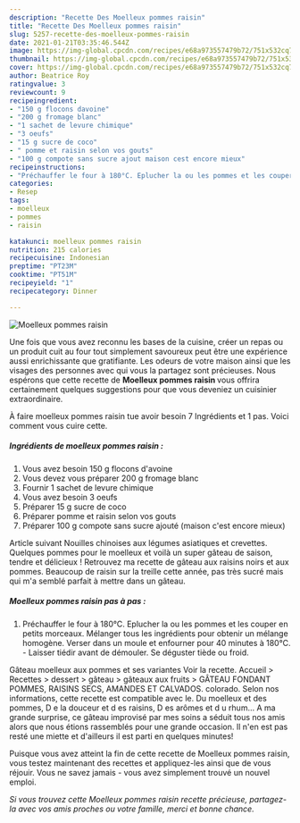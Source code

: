 ```yaml
---
description: "Recette Des Moelleux pommes raisin"
title: "Recette Des Moelleux pommes raisin"
slug: 5257-recette-des-moelleux-pommes-raisin
date: 2021-01-21T03:35:46.544Z
image: https://img-global.cpcdn.com/recipes/e68a973557479b72/751x532cq70/moelleux-pommes-raisin-photo-principale-de-la-recette.jpg
thumbnail: https://img-global.cpcdn.com/recipes/e68a973557479b72/751x532cq70/moelleux-pommes-raisin-photo-principale-de-la-recette.jpg
cover: https://img-global.cpcdn.com/recipes/e68a973557479b72/751x532cq70/moelleux-pommes-raisin-photo-principale-de-la-recette.jpg
author: Beatrice Roy
ratingvalue: 3
reviewcount: 9
recipeingredient:
- "150 g flocons davoine"
- "200 g fromage blanc"
- "1 sachet de levure chimique"
- "3 oeufs"
- "15 g sucre de coco"
- " pomme et raisin selon vos gouts"
- "100 g compote sans sucre ajout maison cest encore mieux"
recipeinstructions:
- "Préchauffer le four à 180°C. Eplucher la ou les pommes et les couper en petits morceaux. Mélanger tous les ingrédients pour obtenir un mélange homogène. Verser dans un moule et enfourner pour 40 minutes à 180°C. Laisser tiédir avant de démouler. Se déguster tiède ou froid."
categories:
- Resep
tags:
- moelleux
- pommes
- raisin

katakunci: moelleux pommes raisin 
nutrition: 215 calories
recipecuisine: Indonesian
preptime: "PT23M"
cooktime: "PT51M"
recipeyield: "1"
recipecategory: Dinner

---
```



![Moelleux pommes raisin](https://img-global.cpcdn.com/recipes/e68a973557479b72/751x532cq70/moelleux-pommes-raisin-photo-principale-de-la-recette.jpg)

Une fois que vous avez reconnu les bases de la cuisine, créer un repas ou un produit cuit au four tout simplement savoureux peut être une expérience aussi enrichissante que gratifiante. Les odeurs de votre maison ainsi que les visages des personnes avec qui vous la partagez sont précieuses. Nous espérons que cette recette de <strong> Moelleux pommes raisin </strong> vous offrira certainement quelques suggestions pour que vous deveniez un cuisinier extraordinaire.

<!--inarticleads1-->

À faire moelleux pommes raisin tue avoir besoin 7 Ingrédients et 1 pas. Voici comment vous cuire cette.

##### Ingrédients de moelleux pommes raisin :

1. Vous avez besoin 150 g flocons d&#39;avoine
1. Vous devez vous préparer 200 g fromage blanc
1. Fournir 1 sachet de levure chimique
1. Vous avez besoin 3 oeufs
1. Préparer 15 g sucre de coco
1. Préparer  pomme et raisin selon vos gouts
1. Préparer 100 g compote sans sucre ajouté (maison c&#39;est encore mieux)


Article suivant Nouilles chinoises aux légumes asiatiques et crevettes. Quelques pommes pour le moelleux et voilà un super gâteau de saison, tendre et délicieux ! Retrouvez ma recette de gâteau aux raisins noirs et aux pommes. Beaucoup de raisin sur la treille cette année, pas très sucré mais qui m&#39;a semblé parfait à mettre dans un gâteau. 

<!--inarticleads2-->

##### Moelleux pommes raisin pas à pas :

1. Préchauffer le four à 180°C. Eplucher la ou les pommes et les couper en petits morceaux. Mélanger tous les ingrédients pour obtenir un mélange homogène. Verser dans un moule et enfourner pour 40 minutes à 180°C. - Laisser tiédir avant de démouler. Se déguster tiède ou froid.


Gâteau moelleux aux pommes et ses variantes Voir la recette. Accueil &gt; Recettes &gt; dessert &gt; gâteau &gt; gâteaux aux fruits &gt; GÂTEAU FONDANT POMMES, RAISINS SECS, AMANDES ET CALVADOS. colorado. Selon nos informations, cette recette est compatible avec le. Du moelleux et des pommes, D e la douceur et d es raisins, D es arômes et d u rhum… A ma grande surprise, ce gâteau improvisé par mes soins a séduit tous nos amis alors que nous étions rassemblés pour une grande occasion. Il n&#39;en est pas resté une miette et d&#39;ailleurs il est parti en quelques minutes! 

<!--inarticleads1-->

<p>
Puisque vous avez atteint la fin de cette recette de Moelleux pommes raisin, vous testez maintenant des recettes et appliquez-les ainsi que de vous réjouir. Vous ne savez jamais - vous avez simplement trouvé un nouvel emploi.
</p>

<p>
<i>Si vous trouvez cette Moelleux pommes raisin recette précieuse, partagez-la avec vos amis proches ou votre famille, merci et bonne chance.</i>
</p>
